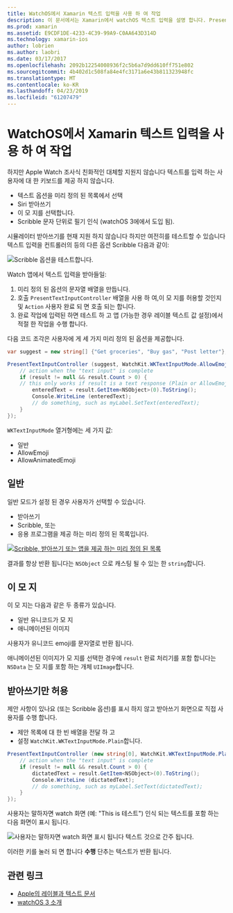 ```yaml
---
title: WatchOS에서 Xamarin 텍스트 입력을 사용 하 여 작업
description: 이 문서에서는 Xamarin에서 watchOS 텍스트 입력을 설명 합니다. PresentTextInputController 메서드, 낙서, 일반 텍스트,이 모 지를 및 받아쓰기 설명합니다.
ms.prod: xamarin
ms.assetid: E9CDF1DE-4233-4C39-99A9-C0AA643D314D
ms.technology: xamarin-ios
author: lobrien
ms.author: laobri
ms.date: 03/17/2017
ms.openlocfilehash: 2092b12254008936f2c5b6a7d9dd610ff751e802
ms.sourcegitcommit: 4b402d1c508fa84e4fc3171a6e43b811323948fc
ms.translationtype: MT
ms.contentlocale: ko-KR
ms.lasthandoff: 04/23/2019
ms.locfileid: "61207479"
---
```

# <a name="working-with-watchos-text-input-in-xamarin"></a>WatchOS에서 Xamarin 텍스트 입력을 사용 하 여 작업

하지만 Apple Watch 조사식 친화적인 대체할 지원지 않습니다 텍스트를 입력 하는 사용자에 대 한 키보드를 제공 하지 않습니다.

- 텍스트 옵션을 미리 정의 된 목록에서 선택
- Siri 받아쓰기
- 이 모 지를 선택합니다.
- Scribble 문자 단위로 필기 인식 (watchOS 3에에서 도입 됨).

시뮬레이터 받아쓰기를 현재 지원 하지 않습니다 하지만 여전히를 테스트할 수 있습니다 텍스트 입력을 컨트롤러의 등의 다른 옵션 Scribble 다음과 같이:

![](text-input-images/textinput-sml.png "Scribble 옵션을 테스트합니다.")

Watch 앱에서 텍스트 입력을 받아들일:

1. 미리 정의 된 옵션의 문자열 배열을 만듭니다.
2. 호출 `PresentTextInputController` 배열을 사용 하 여,이 모 지를 허용할 것인지 및 `Action` 사용자 완료 되 면 호출 되는 합니다.
3. 완료 작업에 입력된 하면 테스트 하 고 앱 (가능한 경우 레이블 텍스트 값 설정)에서 적절 한 작업을 수행 합니다.

다음 코드 조각은 사용자에 게 세 가지 미리 정의 된 옵션을 제공합니다.

```csharp
var suggest = new string[] {"Get groceries", "Buy gas", "Post letter"};

PresentTextInputController (suggest, WatchKit.WKTextInputMode.AllowEmoji, (result) => {
    // action when the "text input" is complete
    if (result != null && result.Count > 0) {
    // this only works if result is a text response (Plain or AllowEmoji)
        enteredText = result.GetItem<NSObject>(0).ToString();
        Console.WriteLine (enteredText);
        // do something, such as myLabel.SetText(enteredText);
    }
});
```

`WKTextInputMode` 열거형에는 세 가지 값:

- 일반
- AllowEmoji
- AllowAnimatedEmoji

## <a name="plain"></a>일반

일반 모드가 설정 된 경우 사용자가 선택할 수 있습니다.

- 받아쓰기
- Scribble, 또는
- 응용 프로그램을 제공 하는 미리 정의 된 목록입니다.

[![](text-input-images/plain-scribble-sml.png "Scribble, 받아쓰기 또는 앱을 제공 하는 미리 정의 된 목록")](text-input-images/plain-scribble.png#lightbox)

결과를 항상 반환 됩니다는 `NSObject` 으로 캐스팅 될 수 있는 한 `string`합니다.

## <a name="emoji"></a>이 모 지

이 모 지는 다음과 같은 두 종류가 있습니다.

- 일반 유니코드가 모 지
- 애니메이션된 이미지

사용자가 유니코드 emoji를 문자열로 반환 됩니다.

애니메이션된 이미지가 모 지를 선택한 경우에 `result` 완료 처리기를 포함 합니다는 `NSData` 는 모 지를 포함 하는 개체 `UIImage`합니다.

## <a name="accepting-dictation-only"></a>받아쓰기만 허용

제안 사항이 있나요 (또는 Scribble 옵션)를 표시 하지 않고 받아쓰기 화면으로 직접 사용자를 수행 합니다.

- 제안 목록에 대 한 빈 배열을 전달 하 고
- 설정 `WatchKit.WKTextInputMode.Plain`합니다.

```csharp
PresentTextInputController (new string[0], WatchKit.WKTextInputMode.Plain, (result) => {
    // action when the "text input" is complete
    if (result != null && result.Count > 0) {
        dictatedText = result.GetItem<NSObject>(0).ToString();
        Console.WriteLine (dictatedText);
        // do something, such as myLabel.SetText(dictatedText);
    }
});
```

사용자는 말하자면 watch 화면 (예: "This is 테스트") 인식 되는 텍스트를 포함 하는 다음 화면이 표시 됩니다.

![](text-input-images/dictation.png "사용자는 말하자면 watch 화면 표시 됩니다 텍스트 것으로 간주 됩니다.")

이러한 키를 눌러 되 면 합니다 **수행** 단추는 텍스트가 반환 됩니다.



## <a name="related-links"></a>관련 링크

- [Apple의 레이블과 텍스트 문서](https://developer.apple.com/library/ios/documentation/General/Conceptual/WatchKitProgrammingGuide/TextandLabels.html)
- [watchOS 3 소개](~/ios/watchos/platform/introduction-to-watchos3/index.md)
